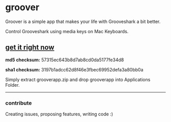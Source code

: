 # groover

Groover is a simple app that makes your life with Grooveshark a bit better.

Control Grooveshark using media keys on Mac Keyboards.

## [get it right now](https://www.mediafire.com/download/fg1i4uetfunxg5h)

**md5 checksum:** 57315ec643b8d7ab8cd0da5177fe34d8

**sha1 checksum:** 3197b1adcc62d8f46e3fbec69952defa3a80bb0a

Simply extract grooverapp.zip and drop grooverapp into Applications Folder.


---

### contribute

Creating issues, proposing features, writing code :)

